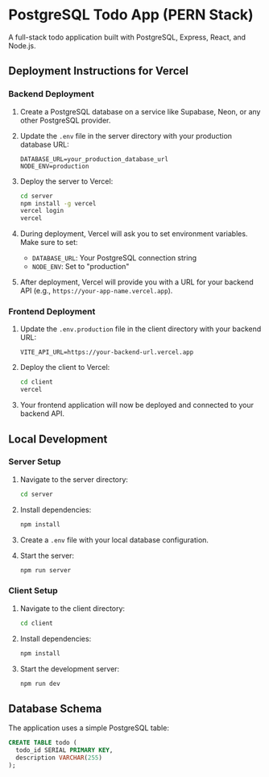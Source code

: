# PostgreSQL Todo App (PERN Stack)

A full-stack todo application built with PostgreSQL, Express, React, and Node.js.

## Deployment Instructions for Vercel

### Backend Deployment

1. Create a PostgreSQL database on a service like Supabase, Neon, or any other PostgreSQL provider.

2. Update the `.env` file in the server directory with your production database URL:
   ```
   DATABASE_URL=your_production_database_url
   NODE_ENV=production
   ```

3. Deploy the server to Vercel:
   ```bash
   cd server
   npm install -g vercel
   vercel login
   vercel
   ```

4. During deployment, Vercel will ask you to set environment variables. Make sure to set:
   - `DATABASE_URL`: Your PostgreSQL connection string
   - `NODE_ENV`: Set to "production"

5. After deployment, Vercel will provide you with a URL for your backend API (e.g., `https://your-app-name.vercel.app`).

### Frontend Deployment

1. Update the `.env.production` file in the client directory with your backend URL:
   ```
   VITE_API_URL=https://your-backend-url.vercel.app
   ```

2. Deploy the client to Vercel:
   ```bash
   cd client
   vercel
   ```

3. Your frontend application will now be deployed and connected to your backend API.

## Local Development

### Server Setup

1. Navigate to the server directory:
   ```bash
   cd server
   ```

2. Install dependencies:
   ```bash
   npm install
   ```

3. Create a `.env` file with your local database configuration.

4. Start the server:
   ```bash
   npm run server
   ```

### Client Setup

1. Navigate to the client directory:
   ```bash
   cd client
   ```

2. Install dependencies:
   ```bash
   npm install
   ```

3. Start the development server:
   ```bash
   npm run dev
   ```

## Database Schema

The application uses a simple PostgreSQL table:

```sql
CREATE TABLE todo (
  todo_id SERIAL PRIMARY KEY,
  description VARCHAR(255)
);
```